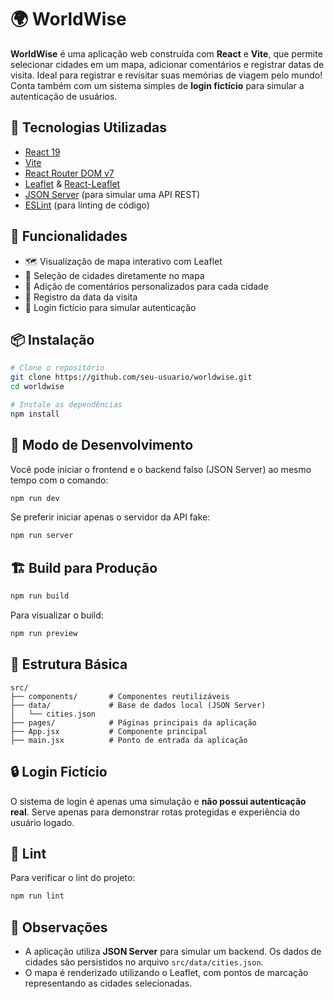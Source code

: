 # 🌍 WorldWise

**WorldWise** é uma aplicação web construída com **React** e **Vite**, que permite selecionar cidades em um mapa, adicionar comentários e registrar datas de visita. Ideal para registrar e revisitar suas memórias de viagem pelo mundo!
Conta também com um sistema simples de **login fictício** para simular a autenticação de usuários.

## 🚀 Tecnologias Utilizadas

* [React 19](https://react.dev/)
* [Vite](https://vitejs.dev/)
* [React Router DOM v7](https://reactrouter.com/)
* [Leaflet](https://leafletjs.com/) & [React-Leaflet](https://react-leaflet.js.org/)
* [JSON Server](https://github.com/typicode/json-server) (para simular uma API REST)
* [ESLint](https://eslint.org/) (para linting de código)

## 📸 Funcionalidades

* 🗺️ Visualização de mapa interativo com Leaflet
* 📍 Seleção de cidades diretamente no mapa
* 📝 Adição de comentários personalizados para cada cidade
* 📅 Registro da data da visita
* 🔐 Login fictício para simular autenticação

## 📦 Instalação

```bash
# Clone o repositório
git clone https://github.com/seu-usuario/worldwise.git
cd worldwise

# Instale as dependências
npm install
```

## 🧪 Modo de Desenvolvimento

Você pode iniciar o frontend e o backend falso (JSON Server) ao mesmo tempo com o comando:

```bash
npm run dev
```

Se preferir iniciar apenas o servidor da API fake:

```bash
npm run server
```

## 🏗️ Build para Produção

```bash
npm run build
```

Para visualizar o build:

```bash
npm run preview
```

## 📁 Estrutura Básica

```
src/
├── components/       # Componentes reutilizáveis
├── data/             # Base de dados local (JSON Server)
│   └── cities.json
├── pages/            # Páginas principais da aplicação
├── App.jsx           # Componente principal
├── main.jsx          # Ponto de entrada da aplicação
```

## 🔒 Login Fictício

O sistema de login é apenas uma simulação e **não possui autenticação real**. Serve apenas para demonstrar rotas protegidas e experiência do usuário logado.

## 🧹 Lint

Para verificar o lint do projeto:

```bash
npm run lint
```

## 📌 Observações

* A aplicação utiliza **JSON Server** para simular um backend. Os dados de cidades são persistidos no arquivo `src/data/cities.json`.
* O mapa é renderizado utilizando o Leaflet, com pontos de marcação representando as cidades selecionadas.
